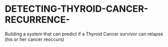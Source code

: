# DETECTING-THYROID-CANCER-RECURRENCE-
Building a system that can predict if a Thyroid Cancer survivor can relapse (his or her cancer reoccurs)
